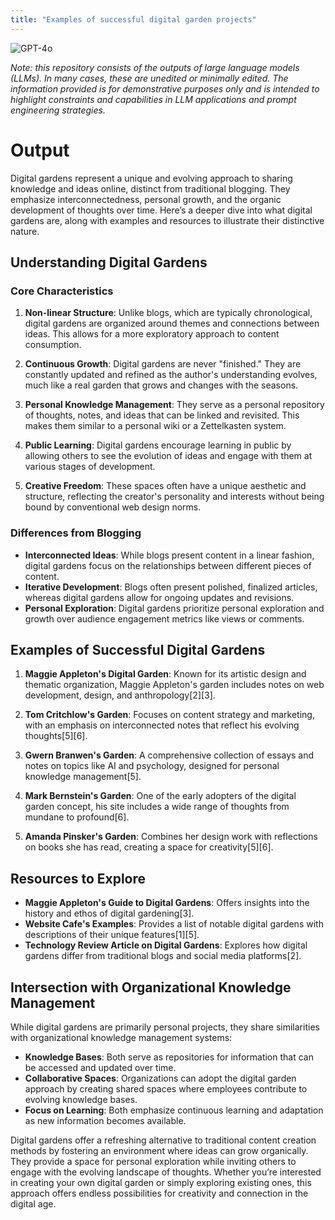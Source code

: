 ```yaml
---
title: "Examples of successful digital garden projects"
---
```

![GPT-4o](https://img.shields.io/badge/GPT--4o-3333FF?style=for-the-badge&logo=openai&logoColor=white)



*Note: this repository consists of the outputs of large language models (LLMs). In many cases, these are unedited or minimally edited. The information provided is for demonstrative purposes only and is intended to highlight constraints and capabilities in LLM applications and prompt engineering strategies.*


# Output

Digital gardens represent a unique and evolving approach to sharing knowledge and ideas online, distinct from traditional blogging. They emphasize interconnectedness, personal growth, and the organic development of thoughts over time. Here’s a deeper dive into what digital gardens are, along with examples and resources to illustrate their distinctive nature.

## Understanding Digital Gardens

### Core Characteristics

1. **Non-linear Structure**: Unlike blogs, which are typically chronological, digital gardens are organized around themes and connections between ideas. This allows for a more exploratory approach to content consumption.

2. **Continuous Growth**: Digital gardens are never "finished." They are constantly updated and refined as the author's understanding evolves, much like a real garden that grows and changes with the seasons.

3. **Personal Knowledge Management**: They serve as a personal repository of thoughts, notes, and ideas that can be linked and revisited. This makes them similar to a personal wiki or a Zettelkasten system.

4. **Public Learning**: Digital gardens encourage learning in public by allowing others to see the evolution of ideas and engage with them at various stages of development.

5. **Creative Freedom**: These spaces often have a unique aesthetic and structure, reflecting the creator's personality and interests without being bound by conventional web design norms.

### Differences from Blogging

- **Interconnected Ideas**: While blogs present content in a linear fashion, digital gardens focus on the relationships between different pieces of content.
- **Iterative Development**: Blogs often present polished, finalized articles, whereas digital gardens allow for ongoing updates and revisions.
- **Personal Exploration**: Digital gardens prioritize personal exploration and growth over audience engagement metrics like views or comments.

## Examples of Successful Digital Gardens

1. **Maggie Appleton's Digital Garden**: Known for its artistic design and thematic organization, Maggie Appleton's garden includes notes on web development, design, and anthropology[2][3].

2. **Tom Critchlow's Garden**: Focuses on content strategy and marketing, with an emphasis on interconnected notes that reflect his evolving thoughts[5][6].

3. **Gwern Branwen's Garden**: A comprehensive collection of essays and notes on topics like AI and psychology, designed for personal knowledge management[5].

4. **Mark Bernstein's Garden**: One of the early adopters of the digital garden concept, his site includes a wide range of thoughts from mundane to profound[6].

5. **Amanda Pinsker's Garden**: Combines her design work with reflections on books she has read, creating a space for creativity[5][6].

## Resources to Explore

- **Maggie Appleton's Guide to Digital Gardens**: Offers insights into the history and ethos of digital gardening[3].
- **Website Cafe's Examples**: Provides a list of notable digital gardens with descriptions of their unique features[1][5].
- **Technology Review Article on Digital Gardens**: Explores how digital gardens differ from traditional blogs and social media platforms[2].

## Intersection with Organizational Knowledge Management

While digital gardens are primarily personal projects, they share similarities with organizational knowledge management systems:

- **Knowledge Bases**: Both serve as repositories for information that can be accessed and updated over time.
- **Collaborative Spaces**: Organizations can adopt the digital garden approach by creating shared spaces where employees contribute to evolving knowledge bases.
- **Focus on Learning**: Both emphasize continuous learning and adaptation as new information becomes available.

Digital gardens offer a refreshing alternative to traditional content creation methods by fostering an environment where ideas can grow organically. They provide a space for personal exploration while inviting others to engage with the evolving landscape of thoughts. Whether you’re interested in creating your own digital garden or simply exploring existing ones, this approach offers endless possibilities for creativity and connection in the digital age.

 